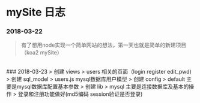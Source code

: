 # mySite 日志

### 2018-03-22 
> 有了想用node实现一个简单网站的想法，第一天也就是简单的新建项目（koa2 mySite）
<br/>
### 2018-03-23 
> 创建 views > users 相关的页面（login register edit_pwd)
> 创建 sql_model > users.js mysql数据库用户模型
> 创建 config > default 主要是mysql数据库配置基本参数
> 创建 lib > mysql 主要是连接数据库及基本的操作
> 登录和注册功能做好(md5编码 session验证是否登录)



